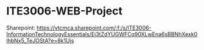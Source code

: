 # ITE3006-WEB-Project

Sharepoint: https://vtcmca.sharepoint.com/:f:/s/ITE3006-InformationTechnologyEssentials/Ej3tZdYUGWFCq90XLwEna6sBBNhXexk0lhbNx5_TeJOStA?e=8k1Ujs
